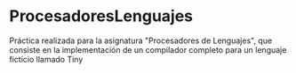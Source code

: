 # ProcesadoresLenguajes
Práctica realizada para la asignatura "Procesadores de Lenguajes", que consiste en la implementación de un compilador completo para un lenguaje ficticio llamado Tiny
